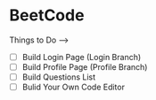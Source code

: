 # BeetCode

Things to Do -->

- [ ] Build Login Page (Login Branch)
- [ ] Build Profile Page (Profile Branch)
- [ ] Build Questions List
- [ ] Bulid Your Own Code Editor
